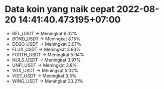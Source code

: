 # Data koin yang naik cepat 2022-08-20 14:41:40.473195+07:00

* BEL_USDT -> Meningkat 6.02%
* BOND_USDT -> Meningkat 8.15%
* DEGO_USDT -> Meningkat 3.07%
* FLUX_USDT -> Meningkat 3.93%
* FORTH_USDT -> Meningkat 5.94%
* NULS_USDT -> Meningkat 3.97%
* UNFI_USDT -> Meningkat 3.8%
* VGX_USDT -> Meningkat 5.02%
* VIDT_USDT -> Meningkat 3.5%
* WING_USDT -> Meningkat 33.21%
